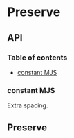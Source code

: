 # Preserve

## API

### Table of contents

- [constant MJS](#constant-mjs)

### constant MJS

Extra  spacing.

## Preserve
